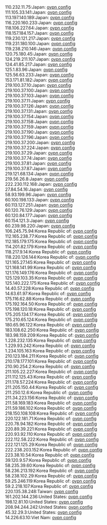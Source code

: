 110.232.11.75:Japan: [ovpn config](vpn/110_232_11_75.ovpn)  
111.105.33.141:Japan: [ovpn config](vpn/111_105_33_141.ovpn)  
113.197.140.189:Japan: [ovpn config](vpn/113_197_140_189.ovpn)  
116.220.160.233:Japan: [ovpn config](vpn/116_220_160_233.ovpn)  
118.106.227.64:Japan: [ovpn config](vpn/118_106_227_64.ovpn)  
118.157.184.157:Japan: [ovpn config](vpn/118_157_184_157.ovpn)  
119.230.121.217:Japan: [ovpn config](vpn/119_230_121_217.ovpn)  
119.231.180.100:Japan: [ovpn config](vpn/119_231_180_100.ovpn)  
119.238.210.146:Japan: [ovpn config](vpn/119_238_210_146.ovpn)  
120.75.180.45:Japan: [ovpn config](vpn/120_75_180_45.ovpn)  
124.219.211.107:Japan: [ovpn config](vpn/124_219_211_107.ovpn)  
124.41.85.217:Japan: [ovpn config](vpn/124_41_85_217.ovpn)  
125.1.83.96:Japan: [ovpn config](vpn/125_1_83_96.ovpn)  
125.56.63.233:Japan: [ovpn config](vpn/125_56_63_233.ovpn)  
153.171.81.182:Japan: [ovpn config](vpn/153_171_81_182.ovpn)  
219.100.37.10:Japan: [ovpn config](vpn/219_100_37_10.ovpn)  
219.100.37.100:Japan: [ovpn config](vpn/219_100_37_100.ovpn)  
219.100.37.103:Japan: [ovpn config](vpn/219_100_37_103.ovpn)  
219.100.37.11:Japan: [ovpn config](vpn/219_100_37_11.ovpn)  
219.100.37.126:Japan: [ovpn config](vpn/219_100_37_126.ovpn)  
219.100.37.131:Japan: [ovpn config](vpn/219_100_37_131.ovpn)  
219.100.37.154:Japan: [ovpn config](vpn/219_100_37_154.ovpn)  
219.100.37.158:Japan: [ovpn config](vpn/219_100_37_158.ovpn)  
219.100.37.159:Japan: [ovpn config](vpn/219_100_37_159.ovpn)  
219.100.37.190:Japan: [ovpn config](vpn/219_100_37_190.ovpn)  
219.100.37.196:Japan: [ovpn config](vpn/219_100_37_196.ovpn)  
219.100.37.200:Japan: [ovpn config](vpn/219_100_37_200.ovpn)  
219.100.37.224:Japan: [ovpn config](vpn/219_100_37_224.ovpn)  
219.100.37.29:Japan: [ovpn config](vpn/219_100_37_29.ovpn)  
219.100.37.74:Japan: [ovpn config](vpn/219_100_37_74.ovpn)  
219.100.37.81:Japan: [ovpn config](vpn/219_100_37_81.ovpn)  
219.100.37.87:Japan: [ovpn config](vpn/219_100_37_87.ovpn)  
219.121.68.134:Japan: [ovpn config](vpn/219_121_68_134.ovpn)  
219.56.26.8:Japan: [ovpn config](vpn/219_56_26_8.ovpn)  
222.230.112.168:Japan: [ovpn config](vpn/222_230_112_168.ovpn)  
27.84.54.16:Japan: [ovpn config](vpn/27_84_54_16.ovpn)  
58.93.199.96:Japan: [ovpn config](vpn/58_93_199_96.ovpn)  
60.100.198.133:Japan: [ovpn config](vpn/60_100_198_133.ovpn)  
60.113.127.251:Japan: [ovpn config](vpn/60_113_127_251.ovpn)  
60.120.76.129:Japan: [ovpn config](vpn/60_120_76_129.ovpn)  
60.120.84.177:Japan: [ovpn config](vpn/60_120_84_177.ovpn)  
60.154.121.3:Japan: [ovpn config](vpn/60_154_121_3.ovpn)  
60.239.98.220:Japan: [ovpn config](vpn/60_239_98_220.ovpn)  
106.245.75.94:Korea Republic of: [ovpn config](vpn/106_245_75_94.ovpn)  
112.165.238.77:Korea Republic of: [ovpn config](vpn/112_165_238_77.ovpn)  
112.185.179.175:Korea Republic of: [ovpn config](vpn/112_185_179_175.ovpn)  
114.201.82.179:Korea Republic of: [ovpn config](vpn/114_201_82_179.ovpn)  
118.217.9.14:Korea Republic of: [ovpn config](vpn/118_217_9_14.ovpn)  
118.220.126.144:Korea Republic of: [ovpn config](vpn/118_220_126_144.ovpn)  
121.165.27.145:Korea Republic of: [ovpn config](vpn/121_165_27_145.ovpn)  
121.168.141.99:Korea Republic of: [ovpn config](vpn/121_168_141_99.ovpn)  
121.176.149.176:Korea Republic of: [ovpn config](vpn/121_176_149_176.ovpn)  
125.129.103.35:Korea Republic of: [ovpn config](vpn/125_129_103_35.ovpn)  
125.140.222.175:Korea Republic of: [ovpn config](vpn/125_140_222_175.ovpn)  
14.40.57.228:Korea Republic of: [ovpn config](vpn/14_40_57_228.ovpn)  
14.63.61.97:Korea Republic of: [ovpn config](vpn/14_63_61_97.ovpn)  
175.116.62.88:Korea Republic of: [ovpn config](vpn/175_116_62_88.ovpn)  
175.192.164.50:Korea Republic of: [ovpn config](vpn/175_192_164_50.ovpn)  
175.198.120.18:Korea Republic of: [ovpn config](vpn/175_198_120_18.ovpn)  
175.205.134.17:Korea Republic of: [ovpn config](vpn/175_205_134_17.ovpn)  
175.210.65.124:Korea Republic of: [ovpn config](vpn/175_210_65_124.ovpn)  
180.65.96.122:Korea Republic of: [ovpn config](vpn/180_65_96_122.ovpn)  
183.108.62.250:Korea Republic of: [ovpn config](vpn/183_108_62_250.ovpn)  
183.98.159.209:Korea Republic of: [ovpn config](vpn/183_98_159_209.ovpn)  
1.228.232.135:Korea Republic of: [ovpn config](vpn/1_228_232_135.ovpn)  
1.229.93.242:Korea Republic of: [ovpn config](vpn/1_229_93_242.ovpn)  
1.234.105.163:Korea Republic of: [ovpn config](vpn/1_234_105_163.ovpn)  
210.123.184.211:Korea Republic of: [ovpn config](vpn/210_123_184_211.ovpn)  
210.178.177.101:Korea Republic of: [ovpn config](vpn/210_178_177_101.ovpn)  
210.90.254.2:Korea Republic of: [ovpn config](vpn/210_90_254_2.ovpn)  
211.105.22.227:Korea Republic of: [ovpn config](vpn/211_105_22_227.ovpn)  
211.112.125.43:Korea Republic of: [ovpn config](vpn/211_112_125_43.ovpn)  
211.178.57.224:Korea Republic of: [ovpn config](vpn/211_178_57_224.ovpn)  
211.205.150.44:Korea Republic of: [ovpn config](vpn/211_205_150_44.ovpn)  
211.250.12.6:Korea Republic of: [ovpn config](vpn/211_250_12_6.ovpn)  
211.34.223.156:Korea Republic of: [ovpn config](vpn/211_34_223_156.ovpn)  
211.58.169.183:Korea Republic of: [ovpn config](vpn/211_58_169_183.ovpn)  
211.59.186.102:Korea Republic of: [ovpn config](vpn/211_59_186_102.ovpn)  
218.150.108.108:Korea Republic of: [ovpn config](vpn/218_150_108_108.ovpn)  
220.122.181.71:Korea Republic of: [ovpn config](vpn/220_122_181_71.ovpn)  
220.78.94.182:Korea Republic of: [ovpn config](vpn/220_78_94_182.ovpn)  
220.89.39.221:Korea Republic of: [ovpn config](vpn/220_89_39_221.ovpn)  
220.93.92.110:Korea Republic of: [ovpn config](vpn/220_93_92_110.ovpn)  
222.112.58.222:Korea Republic of: [ovpn config](vpn/222_112_58_222.ovpn)  
222.121.125.29:Korea Republic of: [ovpn config](vpn/222_121_125_29.ovpn)  
222.238.203.152:Korea Republic of: [ovpn config](vpn/222_238_203_152.ovpn)  
223.38.10.54:Korea Republic of: [ovpn config](vpn/223_38_10_54.ovpn)  
39.120.9.57:Korea Republic of: [ovpn config](vpn/39_120_9_57.ovpn)  
58.235.39.60:Korea Republic of: [ovpn config](vpn/58_235_39_60.ovpn)  
58.236.213.192:Korea Republic of: [ovpn config](vpn/58_236_213_192.ovpn)  
58.238.102.29:Korea Republic of: [ovpn config](vpn/58_238_102_29.ovpn)  
59.25.246.119:Korea Republic of: [ovpn config](vpn/59_25_246_119.ovpn)  
59.2.218.107:Korea Republic of: [ovpn config](vpn/59_2_218_107.ovpn)  
220.135.38.248:Taiwan: [ovpn config](vpn/220_135_38_248.ovpn)  
161.202.144.236:United States: [ovpn config](vpn/161_202_144_236.ovpn)  
198.12.81.10:United States: [ovpn config](vpn/198_12_81_10.ovpn)  
208.94.244.242:United States: [ovpn config](vpn/208_94_244_242.ovpn)  
45.32.29.3:United States: [ovpn config](vpn/45_32_29_3.ovpn)  
14.226.63.10:Viet Nam: [ovpn config](vpn/14_226_63_10.ovpn)  
